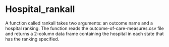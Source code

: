 # Hospital_rankall
A function called rankall takes two arguments: an outcome name and a hospital ranking. The function reads the outcome-of-care-measures.csv file and returns a 2-column data frame containing the hospital in each state that has the ranking specified.
